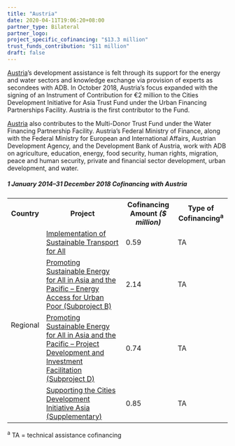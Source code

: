 ```yaml
---
title: "Austria"
date: 2020-04-11T19:06:20+08:00
partner_type: Bilateral
partner_logo:
project_specific_cofinancing: "$13.3 million"
trust_funds_contribution: "$11 million"
draft: false
---
```


<a href="https://www.adb.org/publications/austria-fact-sheet" target="_blank">Austria</a>’s development assistance is felt through its support for the energy and water sectors and knowledge exchange via provision of experts as secondees with ADB. In October 2018, Austria’s focus expanded with the signing of an Instrument of Contribution for €2 million to the Cities Development Initiative for Asia Trust Fund under the Urban Financing Partnerships Facility. Austria is the first contributor to the Fund.

<a href="https://www.adb.org/publications/austria-fact-sheet" target="_blank">Austria</a> also contributes to the Multi-Donor Trust Fund under the Water Financing Partnership Facility. Austria’s Federal Ministry of Finance, along with the Federal Ministry for European and International Affairs, Austrian Development Agency, and the Development Bank of Austria, work with ADB on agriculture, education, energy, food security, human rights, migration, peace and human security, private and financial sector development, urban development, and water.

##### _1 January 2014–31 December 2018_ Cofinancing with Austria

<table class="table table-striped table-bordered">
    <tr>
        <th>Country</th>
        <th>Project</th>
        <th>Cofinancing Amount <em>($ million)</em></th>
        <th>Type of Cofinancing<sup>a</sup></th>
    </tr>
    <tr>
    <td rowspan="4">Regional</td>
    <td><a
    href="https://www.adb.org/projects/50370-001/main" target="_blank">Implementation
    of Sustainable Transport for All</a></td>
    <td>0.59 </td>
    <td>TA</td>
    </tr>
    <tr>
    <td><a
    href="https://www.adb.org/projects/48435-003/main" target="_blank">Promoting
    Sustainable Energy for All in Asia and the Pacific – Energy Access for Urban
    Poor (Subproject B)</a></td>
    <td>2.14 </td>
    <td>TA</td>
    </tr>
    <tr>
    <td><a
    href="https://www.adb.org/projects/48435-005/main" target="_blank">Promoting
    Sustainable Energy for All in Asia and the Pacific – Project Development and
    Investment Facilitation (Subproject D)</a></td>
    <td>0.74 </td>
    <td>TA</td>
    </tr>
    <tr>
    <td><a
    href="https://www.adb.org/projects/47285-001/main" target="_blank">Supporting
    the Cities Development Initiative Asia (Supplementary)</a></td>
    <td>0.85 </td>
    <td>TA</td>
    </tr>
</table>

<p class="dr-footnote"><sup>a</sup> TA = technical assistance cofinancing</p>